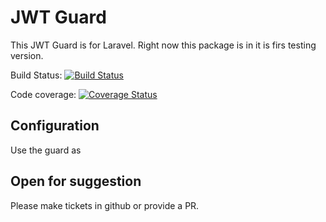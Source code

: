 # JWT Guard

This JWT Guard is for Laravel. Right now this package is in it is firs testing version.

Build Status: [![Build Status](https://travis-ci.com/batenburg/jwt-guard.svg?branch=master)](https://travis-ci.org/batenburg/jwt-guard.svg?branch=master)

Code coverage: [![Coverage Status](https://coveralls.io/repos/github/batenburg/jwt-guard/badge.svg?branch=master)](https://coveralls.io/github/batenburg/jwt-guard?branch=master)

## Configuration

Use the guard as 
## Open for suggestion

Please make tickets in github or provide a PR.
